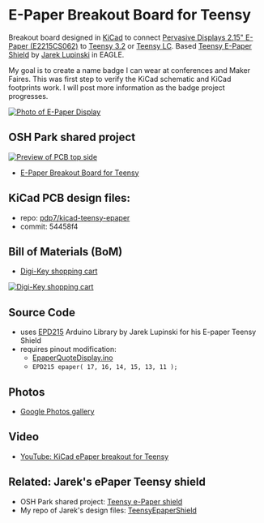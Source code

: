 # E-Paper Breakout Board for Teensy
Breakout board designed in [KiCad](http://kicad-pcb.org/) to connect [Pervasive Displays 2.15" E-Paper (E2215CS062)](http://www.digikey.com/product-detail/en/pervasive-displays/E2215CS062/E2215CS062-ND/5975949) to [Teensy 3.2](https://oshpark.com/teensy) or [Teensy LC](http://store.oshpark.com/products/teensy-lc).  Based [Teensy E-Paper Shield](https://blog.oshpark.com/2016/08/27/teensy-e-paper-shield/) by [Jarek Lupinski](https://hackaday.io/Jarek) in EAGLE.

My goal is to create a name badge I can wear at conferences and Maker Faires.  This was first step to verify the KiCad schematic and KiCad footprints work.  I will post more information as the badge project progresses.

[![Photo of E-Paper Display](https://raw.githubusercontent.com/pdp7/kicad-teensy-epaper/master/images/small/epaper-breakout-board-quotes.jpg)](https://oshpark.com/shared_projects/Wk76kUK3)

## OSH Park shared project
[![Preview of PCB top side](https://github.com/pdp7/kicad-teensy-epaper/blob/master/images/small/preview-top.png
)](https://oshpark.com/shared_projects/Wk76kUK3)
* [E-Paper Breakout Board for Teensy](https://oshpark.com/shared_projects/Wk76kUK3)

## KiCad PCB design files:
* repo: [pdp7/kicad-teensy-epaper](https://github.com/pdp7/kicad-teensy-epaper)
* commit: 54458f4

## Bill of Materials (BoM)
* [Digi-Key shopping cart](http://www.digikey.com/short/3wbn09)

[![Digi-Key shopping cart](https://raw.githubusercontent.com/pdp7/kicad-teensy-epaper/master/images/small/kicad-epaper-digikey-bom.png)](https://raw.githubusercontent.com/pdp7/kicad-teensy-epaper/master/images/kicad-epaper-digikey-bom.png)

## Source Code
* uses [EPD215](https://github.com/jarek319/EPD215) Arduino Library by Jarek Lupinski for his E-paper Teensy Shield
* requires pinout modification:
  * [EpaperQuoteDisplay.ino](https://github.com/pdp7/kicad-teensy-epaper/blob/master/code/EpaperQuoteDisplay.ino)
  * `EPD215 epaper( 17, 16, 14, 15, 13, 11 );`

## Photos
* [Google Photos gallery](https://photos.google.com/album/AF1QipMJIE_LHkBx4cDBC7Az4LCheKRHWRPANAtDPy4m)

## Video
* [YouTube: KiCad ePaper breakout for Teensy](https://www.youtube.com/watch?v=g4yw0fRVB_U)

## Related: Jarek's ePaper Teensy shield
  * OSH Park shared project: [Teensy e-Paper shield](https://oshpark.com/shared_projects/3KynIVn6)
  * My repo of Jarek's design files: [TeensyEpaperShield](https://github.com/pdp7/TeensyEpaperShield)
